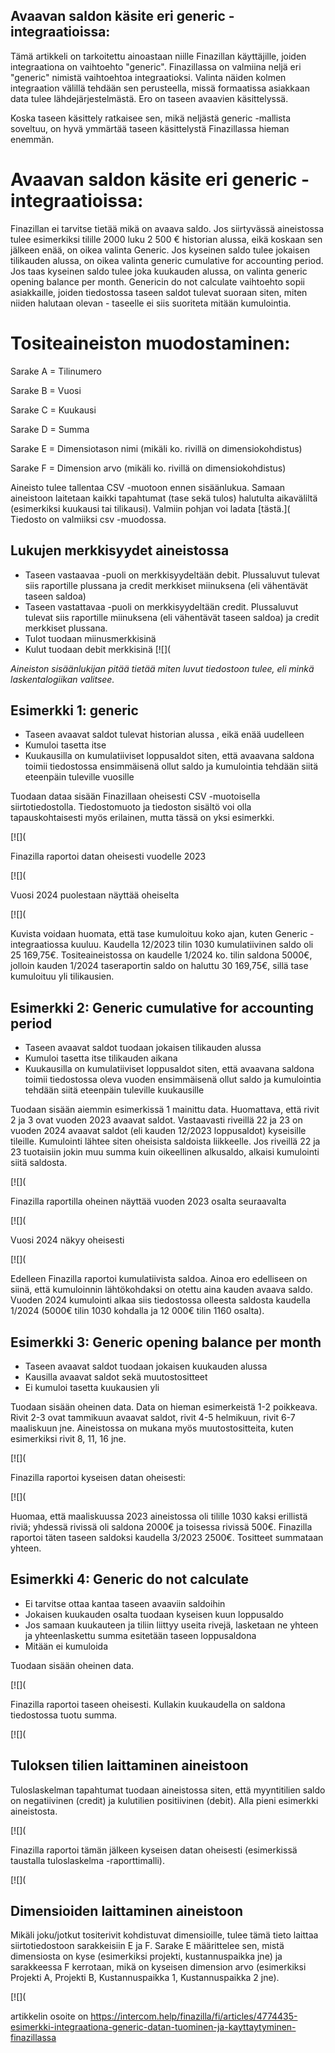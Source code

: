 ## Avaavan saldon käsite eri generic -integraatioissa:

Tämä artikkeli on tarkoitettu ainoastaan niille Finazillan käyttäjille, joiden integraationa on vaihtoehto "generic". Finazillassa on valmiina neljä eri "generic" nimistä vaihtoehtoa integraatioksi. Valinta näiden kolmen integraation välillä tehdään sen perusteella, missä formaatissa asiakkaan data tulee lähdejärjestelmästä. Ero on taseen avaavien käsittelyssä.

Koska taseen käsittely ratkaisee sen, mikä neljästä generic -mallista soveltuu, on hyvä ymmärtää taseen käsittelystä Finazillassa hieman enemmän.

# **Avaavan saldon käsite eri generic -integraatioissa:**

Finazillan ei tarvitse tietää mikä on avaava saldo. Jos siirtyvässä aineistossa tulee esimerkiksi tilille 2000 luku 2 500 € historian alussa, eikä koskaan sen jälkeen enää, on oikea valinta Generic. Jos kyseinen saldo tulee jokaisen tilikauden alussa, on oikea valinta generic cumulative for accounting period. Jos taas kyseinen saldo tulee joka kuukauden alussa, on valinta generic opening balance per month. Genericin do not calculate vaihtoehto sopii asiakkaille, joiden tiedostossa taseen saldot tulevat suoraan siten, miten niiden halutaan olevan - taseelle ei siis suoriteta mitään kumulointia.

# **Tositeaineiston muodostaminen:**

Sarake A = Tilinumero

Sarake B = Vuosi

Sarake C = Kuukausi

Sarake D = Summa

Sarake E = Dimensiotason nimi (mikäli ko. rivillä on dimensiokohdistus)

Sarake F = Dimension arvo (mikäli ko. rivillä on dimensiokohdistus)

Aineisto tulee tallentaa CSV -muotoon ennen sisäänlukua. Samaan aineistoon laitetaan kaikki tapahtumat (tase sekä tulos) halutulta aikaväliltä (esimerkiksi kuukausi tai tilikausi). Valmiin pohjan voi ladata [tästä.]( Tiedosto on valmiiksi csv -muodossa.

## **Lukujen merkkisyydet aineistossa**

* Taseen vastaavaa -puoli on merkkisyydeltään debit. Plussaluvut tulevat siis raportille plussana ja credit merkkiset miinuksena (eli vähentävät taseen saldoa)
* Taseen vastattavaa -puoli on merkkisyydeltään credit. Plussaluvut tulevat siis raportille miinuksena (eli vähentävät taseen saldoa) ja credit merkkiset plussana.
* Tulot tuodaan miinusmerkkisinä
* Kulut tuodaan debit merkkisinä
[![](

*Aineiston sisäänlukijan pitää tietää miten luvut tiedostoon tulee, eli minkä laskentalogiikan valitsee.*

## Esimerkki 1: generic

* Taseen avaavat saldot tulevat historian alussa , eikä enää uudelleen
* Kumuloi tasetta itse
* Kuukausilla on kumulatiiviset loppusaldot siten, että avaavana saldona toimii tiedostossa ensimmäisenä ollut saldo ja kumulointia tehdään siitä eteenpäin tuleville vuosille

Tuodaan dataa sisään Finazillaan oheisesti CSV -muotoisella siirtotiedostolla. Tiedostomuoto ja tiedoston sisältö voi olla tapauskohtaisesti myös erilainen, mutta tässä on yksi esimerkki.

[![](

Finazilla raportoi datan oheisesti vuodelle 2023

[![](

Vuosi 2024 puolestaan näyttää oheiselta

[![](

Kuvista voidaan huomata, että tase kumuloituu koko ajan, kuten Generic -integraatiossa kuuluu. Kaudella 12/2023 tilin 1030 kumulatiivinen saldo oli 25 169,75€. Tositeaineistossa on kaudelle 1/2024 ko. tilin saldona 5000€, jolloin kauden 1/2024 taseraportin saldo on haluttu 30 169,75€, sillä tase kumuloituu yli tilikausien.

## Esimerkki 2: Generic cumulative for accounting period

* Taseen avaavat saldot tuodaan jokaisen tilikauden alussa
* Kumuloi tasetta itse tilikauden aikana
* Kuukausilla on kumulatiiviset loppusaldot siten, että avaavana saldona toimii tiedostossa oleva vuoden ensimmäisenä ollut saldo ja kumulointia tehdään siitä eteenpäin tuleville kuukausille

Tuodaan sisään aiemmin esimerkissä 1 mainittu data. Huomattava, että rivit 2 ja 3 ovat vuoden 2023 avaavat saldot. Vastaavasti riveillä 22 ja 23 on vuoden 2024 avaavat saldot (eli kauden 12/2023 loppusaldot) kyseisille tileille. Kumulointi lähtee siten oheisista saldoista liikkeelle. Jos riveillä 22 ja 23 tuotaisiin jokin muu summa kuin oikeellinen alkusaldo, alkaisi kumulointi siitä saldosta.

[![](

Finazilla raportilla oheinen näyttää vuoden 2023 osalta seuraavalta

[![](

Vuosi 2024 näkyy oheisesti

[![](

Edelleen Finazilla raportoi kumulatiivista saldoa. Ainoa ero edelliseen on siinä, että kumuloinnin lähtökohdaksi on otettu aina kauden avaava saldo. Vuoden 2024 kumulointi alkaa siis tiedostossa olleesta saldosta kaudella 1/2024 (5000€ tilin 1030 kohdalla ja 12 000€ tilin 1160 osalta).

## Esimerkki 3: Generic opening balance per month

* Taseen avaavat saldot tuodaan jokaisen kuukauden alussa
* Kausilla avaavat saldot sekä muutostositteet
* Ei kumuloi tasetta kuukausien yli

Tuodaan sisään oheinen data. Data on hieman esimerkeistä 1-2 poikkeava. Rivit 2-3 ovat tammikuun avaavat saldot, rivit 4-5 helmikuun, rivit 6-7 maaliskuun jne. Aineistossa on mukana myös muutostositteita, kuten esimerkiksi rivit 8, 11, 16 jne.

[![](

Finazilla raportoi kyseisen datan oheisesti:

[![](

Huomaa, että maaliskuussa 2023 aineistossa oli tilille 1030 kaksi erillistä riviä; yhdessä rivissä oli saldona 2000€ ja toisessa rivissä 500€. Finazilla raportoi täten taseen saldoksi kaudella 3/2023 2500€. Tositteet summataan yhteen.

## Esimerkki 4: Generic do not calculate

* Ei tarvitse ottaa kantaa taseen avaaviin saldoihin
* Jokaisen kuukauden osalta tuodaan kyseisen kuun loppusaldo
* Jos samaan kuukauteen ja tiliin liittyy useita rivejä, lasketaan ne yhteen ja yhteenlaskettu summa esitetään taseen loppusaldona
* Mitään ei kumuloida

Tuodaan sisään oheinen data.

[![](

Finazilla raportoi taseen oheisesti. Kullakin kuukaudella on saldona tiedostossa tuotu summa.

[![](

## Tuloksen tilien laittaminen aineistoon

Tuloslaskelman tapahtumat tuodaan aineistossa siten, että myyntitilien saldo on negatiivinen (credit) ja kulutilien positiivinen (debit). Alla pieni esimerkki aineistosta.

[![](

Finazilla raportoi tämän jälkeen kyseisen datan oheisesti (esimerkissä taustalla tuloslaskelma -raporttimalli).

[![](

## Dimensioiden laittaminen aineistoon

Mikäli joku/jotkut tositerivit kohdistuvat dimensioille, tulee tämä tieto laittaa siirtotiedostoon sarakkeisiin E ja F. Sarake E määrittelee sen, mistä dimensiosta on kyse (esimerkiksi projekti, kustannuspaikka jne) ja sarakkeessa F kerrotaan, mikä on kyseisen dimension arvo (esimerkiksi Projekti A, Projekti B, Kustannuspaikka 1, Kustannuspaikka 2 jne).

[![](



artikkelin osoite on https://intercom.help/finazilla/fi/articles/4774435-esimerkki-integraationa-generic-datan-tuominen-ja-kayttaytyminen-finazillassa

